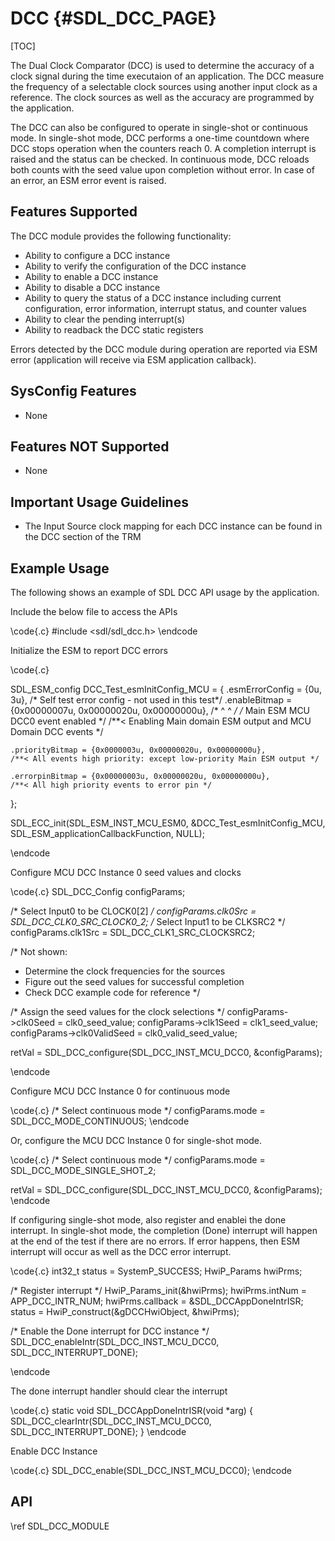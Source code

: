 # DCC {#SDL_DCC_PAGE}

[TOC]

The Dual Clock Comparator (DCC) is used to determine the accuracy of a clock signal during the time executaion of an application. The DCC measure the frequency of a selectable clock sources using another input clock as a reference. The clock sources as well as the accuracy are programmed by the application.

The DCC can also be configured to operate in single-shot or continuous mode. In single-shot mode, DCC performs a one-time countdown where DCC stops operation when the counters reach 0. A completion interrupt is raised and the status can be checked. In continuous mode, DCC reloads both counts with the seed value upon completion without error. In case of an error, an ESM error event is raised.

## Features Supported

The DCC module provides the following functionality:

* Ability to configure a DCC instance
* Ability to verify the configuration of the DCC instance
* Ability to enable a DCC instance
* Ability to disable a DCC instance
* Ability to query the status of a DCC instance including current configuration, error information, interrupt status, and counter values
* Ability to clear the pending interrupt(s)
* Ability to readback the DCC static registers

Errors detected by the DCC module during operation are reported via ESM error (application will receive via ESM application callback).

## SysConfig Features

- None

## Features NOT Supported

- None

## Important Usage Guidelines

- The Input Source clock mapping for each DCC instance can be found in the DCC section of the TRM

## Example Usage

The following shows an example of SDL DCC API usage by the application.

Include the below file to access the APIs

\code{.c}
#include <sdl/sdl_dcc.h>
\endcode

Initialize the ESM to report DCC errors

\code{.c}

SDL_ESM_config DCC_Test_esmInitConfig_MCU =
{
    .esmErrorConfig = {0u, 3u}, /* Self test error config - not used in this test*/
    .enableBitmap = {0x00000007u, 0x00000020u, 0x00000000u},
    /*                        ^           ^                            */
    /*                        Main ESM    MCU DCC0 event enabled       */
    /**< Enabling Main domain ESM output and MCU Domain DCC events     */

    .priorityBitmap = {0x0000003u, 0x00000020u, 0x00000000u},
    /**< All events high priority: except low-priority Main ESM output */

    .errorpinBitmap = {0x00000003u, 0x00000020u, 0x00000000u},
    /**< All high priority events to error pin */
};

SDL_ECC_init(SDL_ESM_INST_MCU_ESM0, &DCC_Test_esmInitConfig_MCU, SDL_ESM_applicationCallbackFunction, NULL);

\endcode

Configure MCU DCC Instance 0 seed values and clocks

\code{.c}
SDL_DCC_Config configParams;

/* Select Input0 to be CLOCK0[2] */
configParams.clk0Src = SDL_DCC_CLK0_SRC_CLOCK0_2;
/* Select Input1 to be CLKSRC2 */
configParams.clk1Src = SDL_DCC_CLK1_SRC_CLOCKSRC2;

/* Not shown:
 * Determine the clock frequencies for the sources
 * Figure out the seed values for successful completion
 * Check DCC example code for reference
 */

/* Assign the seed values for the clock selections */
configParams->clk0Seed = clk0_seed_value;
configParams->clk1Seed = clk1_seed_value;
configParams->clk0ValidSeed = clk0_valid_seed_value;

retVal = SDL_DCC_configure(SDL_DCC_INST_MCU_DCC0, &configParams);

\endcode

Configure MCU DCC Instance 0 for continuous mode

\code{.c}
/* Select continuous mode */
configParams.mode    = SDL_DCC_MODE_CONTINUOUS;
\endcode

Or, configure the MCU DCC Instance 0 for single-shot mode.

\code{.c}
/* Select continuous mode */
configParams.mode    = SDL_DCC_MODE_SINGLE_SHOT_2;

retVal = SDL_DCC_configure(SDL_DCC_INST_MCU_DCC0, &configParams);
\endcode

If configuring single-shot mode, also register and enablei the done interrupt. In single-shot mode, the completion (Done) interrupt will happen at the end of the test if there are no errors. If error happens, then ESM interrupt will occur as well as the DCC error interrupt.

\code{.c}
int32_t                 status = SystemP_SUCCESS;
HwiP_Params             hwiPrms;

/* Register interrupt */
HwiP_Params_init(&hwiPrms);
hwiPrms.intNum      = APP_DCC_INTR_NUM;
hwiPrms.callback    = &SDL_DCCAppDoneIntrISR;
status              = HwiP_construct(&gDCCHwiObject, &hwiPrms);

/* Enable the Done interrupt for DCC instance */
SDL_DCC_enableIntr(SDL_DCC_INST_MCU_DCC0, SDL_DCC_INTERRUPT_DONE);

\endcode

The done interrupt handler should clear the interrupt

\code{.c}
static void SDL_DCCAppDoneIntrISR(void *arg)
{
    SDL_DCC_clearIntr(SDL_DCC_INST_MCU_DCC0, SDL_DCC_INTERRUPT_DONE);
}
\endcode

Enable DCC Instance

\code{.c}
SDL_DCC_enable(SDL_DCC_INST_MCU_DCC0);
\endcode

## API

\ref SDL_DCC_MODULE
